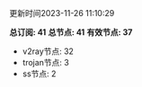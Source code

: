 更新时间2023-11-26 11:10:29

**总订阅: 41**
**总节点: 41**
**有效节点: 37**
- v2ray节点: 32
- trojan节点: 3
- ss节点: 2
